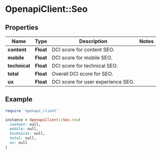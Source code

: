 # OpenapiClient::Seo

## Properties

| Name | Type | Description | Notes |
| ---- | ---- | ----------- | ----- |
| **content** | **Float** | DCI score for content SEO. |  |
| **mobile** | **Float** | DCI score for mobile SEO. |  |
| **technical** | **Float** | DCI score for technical SEO. |  |
| **total** | **Float** | Overall DCI score for SEO. |  |
| **ux** | **Float** | DCI score for user experience SEO. |  |

## Example

```ruby
require 'openapi_client'

instance = OpenapiClient::Seo.new(
  content: null,
  mobile: null,
  technical: null,
  total: null,
  ux: null
)
```

